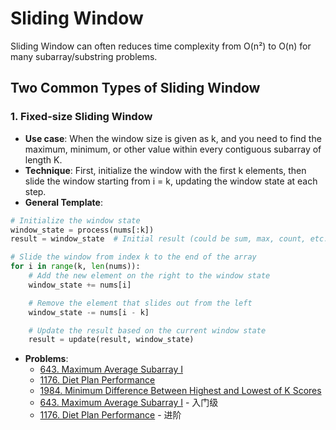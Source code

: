 # Sliding Window

Sliding Window can often reduces time complexity from O(n²) to O(n) for many subarray/substring problems.


## Two Common Types of Sliding Window

### 1. Fixed-size Sliding Window

- **Use case**: When the window size is given as k, and you need to find the maximum, minimum, or other value within every contiguous subarray of length K.
- **Technique**: First, initialize the window with the first k elements, then slide the window starting from i = k, updating the window state at each step.
- **General Template**:
```python
# Initialize the window state
window_state = process(nums[:k])
result = window_state  # Initial result (could be sum, max, count, etc.)

# Slide the window from index k to the end of the array
for i in range(k, len(nums)):
    # Add the new element on the right to the window state
    window_state += nums[i]

    # Remove the element that slides out from the left
    window_state -= nums[i - k]

    # Update the result based on the current window state
    result = update(result, window_state)
```

- **Problems**:
  - [643. Maximum Average Subarray I](https://leetcode.com/problems/maximum-average-subarray-i/)
  - [1176. Diet Plan Performance](https://leetcode.com/problems/diet-plan-performance/)
  - [1984. Minimum Difference Between Highest and Lowest of K Scores](https://leetcode.com/problems/minimum-difference-between-highest-and-lowest-of-k-scores/)
  - <a href="./problems/643-maximum-average-subarray.md" target="_blank">643. Maximum Average Subarray I</a> - 入门级
  - <a href="./problems/1176-diet-plan-performance.md" target="_blank">1176. Diet Plan Performance</a> - 进阶
